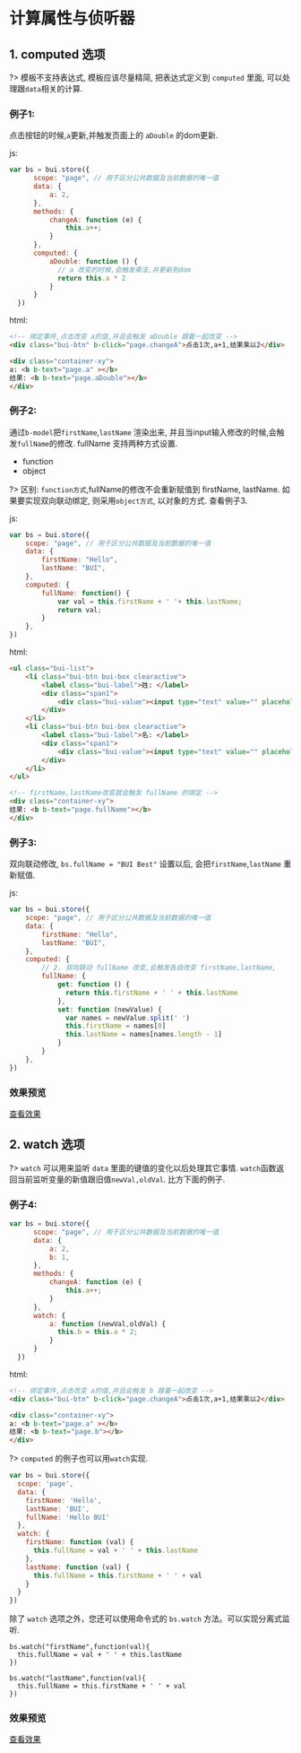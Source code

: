 
# 计算属性与侦听器

## 1. computed 选项

?> 模板不支持表达式, 模板应该尽量精简, 把表达式定义到 `computed` 里面, 可以处理跟`data`相关的计算. 


### 例子1: 

点击按钮的时候,`a`更新,并触发页面上的 `aDouble` 的dom更新. 

js: 

```js
var bs = bui.store({
      scope: "page", // 用于区分公共数据及当前数据的唯一值
      data: {
          a: 2,
      },
      methods: {
          changeA: function (e) {
              this.a++;
          }
      },
      computed: {
          aDouble: function () {
            // a 改变的时候,会触发乘法,并更新到dom
            return this.a * 2
          }
      }
  })

```

html:
```html
<!-- 绑定事件,点击改变 a的值,并且会触发 aDouble 跟着一起改变 -->
<div class="bui-btn" b-click="page.changeA">点击1次,a+1,结果乘以2</div>

<div class="container-xy">
a: <b b-text="page.a" ></b>
结果: <b b-text="page.aDouble"></b>
</div>
```


### 例子2: 

通过`b-model`把`firstName`,`lastName` 渲染出来, 并且当input输入修改的时候,会触发`fullName`的修改. fullName 支持两种方式设置.

- function
- object

?> 区别: `function方式`,fullName的修改不会重新赋值到 firstName, lastName. 如果要实现双向联动绑定, 则采用`object方式`, 以对象的方式. 查看例子3.

js: 

```js
var bs = bui.store({
    scope: "page", // 用于区分公共数据及当前数据的唯一值
    data: {
        firstName: "Hello",
        lastName: "BUI",
    },
    computed: {
        fullName: function() {
            var val = this.firstName + ' '+ this.lastName;
            return val;
        }
    },
})

```

html:
```html
<ul class="bui-list">
    <li class="bui-btn bui-box clearactive">
        <label class="bui-label">姓: </label>
        <div class="span1">
            <div class="bui-value"><input type="text" value="" placeholder="请输入" b-model="page.firstName"></div>
        </div>
    </li>
    <li class="bui-btn bui-box clearactive">
        <label class="bui-label">名: </label>
        <div class="span1">
            <div class="bui-value"><input type="text" value="" placeholder="请输入" b-model="page.lastName"></div>
        </div>
    </li>
</ul>

<!-- firstName,lastName改变就会触发 fullName 的绑定 -->
<div class="container-xy">
结果: <b b-text="page.fullName"></b>
</div>
```


### 例子3:

双向联动修改, `bs.fullName = "BUI Best"` 设置以后, 会把`firstName`,`lastName` 重新赋值.

js: 

```js
var bs = bui.store({
    scope: "page", // 用于区分公共数据及当前数据的唯一值
    data: {
        firstName: "Hello",
        lastName: "BUI",
    },
    computed: {
        // 2. 双向联动 fullName 改变,会触发各自改变 firstName,lastName,
        fullName: {
            get: function () {
              return this.firstName + ' ' + this.lastName
            },
            set: function (newValue) {
              var names = newValue.split(' ')
              this.firstName = names[0]
              this.lastName = names[names.length - 1]
            }
        }
    },
})

```

### 效果预览

<a href="http://www.easybui.com/demo/index.html#pages/store/computed" target="_blank">查看效果</a>

## 2. watch 选项

?> `watch` 可以用来监听 `data` 里面的键值的变化以后处理其它事情. `watch`函数返回当前监听变量的新值跟旧值`newVal,oldVal`.  比方下面的例子.

### 例子4: 

```js
var bs = bui.store({
      scope: "page", // 用于区分公共数据及当前数据的唯一值
      data: {
          a: 2,
          b: 1,
      },
      methods: {
          changeA: function (e) {
              this.a++;
          }
      },
      watch: {
          a: function (newVal,oldVal) {
            this.b = this.a * 2;
          }
      }
  })

```

html:
```html
<!-- 绑定事件,点击改变 a的值,并且会触发 b 跟着一起改变 -->
<div class="bui-btn" b-click="page.changeA">点击1次,a+1,结果乘以2</div>

<div class="container-xy">
a: <b b-text="page.a" ></b>
结果: <b b-text="page.b"></b>
</div>
```

?> `computed` 的例子也可以用`watch`实现.

```js
var bs = bui.store({
  scope: 'page',
  data: {
    firstName: 'Hello',
    lastName: 'BUI',
    fullName: 'Hello BUI'
  },
  watch: {
    firstName: function (val) {
      this.fullName = val + ' ' + this.lastName
    },
    lastName: function (val) {
      this.fullName = this.firstName + ' ' + val
    }
  }
})
```

除了 `watch` 选项之外，您还可以使用命令式的 `bs.watch` 方法。可以实现分离式监听. 

```
bs.watch("firstName",function(val){
  this.fullName = val + ' ' + this.lastName
})

bs.watch("lastName",function(val){
  this.fullName = this.firstName + ' ' + val
})
```

### 效果预览

<a href="http://www.easybui.com/demo/index.html#pages/store/watch" target="_blank">查看效果</a>
